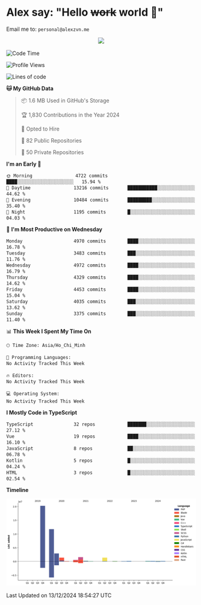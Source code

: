 # Alex say: "Hello ~~work~~ world 🐾"
Email me to: `personal@alexzvn.me`


<p align=center>
  <a href="https://skillicons.dev">
    <img src="https://skillicons.dev/icons?i=ts,js,php,nodejs,bun,vue,nuxt,react,svelte,tauri,laravel,rust,mongodb,docker,electron,redis,rabbitmq,tailwind,git,cloudflare,elysia,mysql,nginx,rollupjs,sentry,ubuntu,yarn,html,css,vite" />
  </a>
</p>

<!--START_SECTION:waka-->
![Code Time](http://img.shields.io/badge/Code%20Time-1%2C066%20hrs%2055%20mins-blue)

![Profile Views](http://img.shields.io/badge/Profile%20Views-2-blue)

![Lines of code](https://img.shields.io/badge/From%20Hello%20World%20I%27ve%20Written-40.8%20million%20lines%20of%20code-blue)

**🐱 My GitHub Data** 

> 📦 1.6 MB Used in GitHub's Storage 
 > 
> 🏆 1,830 Contributions in the Year 2024
 > 
> 💼 Opted to Hire
 > 
> 📜 82 Public Repositories 
 > 
> 🔑 50 Private Repositories 
 > 
**I'm an Early 🐤** 

```text
🌞 Morning                4722 commits        ████░░░░░░░░░░░░░░░░░░░░░   15.94 % 
🌆 Daytime                13216 commits       ███████████░░░░░░░░░░░░░░   44.62 % 
🌃 Evening                10484 commits       █████████░░░░░░░░░░░░░░░░   35.40 % 
🌙 Night                  1195 commits        █░░░░░░░░░░░░░░░░░░░░░░░░   04.03 % 
```
📅 **I'm Most Productive on Wednesday** 

```text
Monday                   4970 commits        ████░░░░░░░░░░░░░░░░░░░░░   16.78 % 
Tuesday                  3483 commits        ███░░░░░░░░░░░░░░░░░░░░░░   11.76 % 
Wednesday                4972 commits        ████░░░░░░░░░░░░░░░░░░░░░   16.79 % 
Thursday                 4329 commits        ████░░░░░░░░░░░░░░░░░░░░░   14.62 % 
Friday                   4453 commits        ████░░░░░░░░░░░░░░░░░░░░░   15.04 % 
Saturday                 4035 commits        ███░░░░░░░░░░░░░░░░░░░░░░   13.62 % 
Sunday                   3375 commits        ███░░░░░░░░░░░░░░░░░░░░░░   11.40 % 
```


📊 **This Week I Spent My Time On** 

```text
🕑︎ Time Zone: Asia/Ho_Chi_Minh

💬 Programming Languages: 
No Activity Tracked This Week

🔥 Editors: 
No Activity Tracked This Week

💻 Operating System: 
No Activity Tracked This Week
```

**I Mostly Code in TypeScript** 

```text
TypeScript               32 repos            ███████░░░░░░░░░░░░░░░░░░   27.12 % 
Vue                      19 repos            ████░░░░░░░░░░░░░░░░░░░░░   16.10 % 
JavaScript               8 repos             ██░░░░░░░░░░░░░░░░░░░░░░░   06.78 % 
Kotlin                   5 repos             █░░░░░░░░░░░░░░░░░░░░░░░░   04.24 % 
HTML                     3 repos             █░░░░░░░░░░░░░░░░░░░░░░░░   02.54 % 
```



**Timeline**

![Lines of Code chart](https://raw.githubusercontent.com/alexzvn/alexzvn/main/assets/bar_graph.png)


 Last Updated on 13/12/2024 18:54:27 UTC
<!--END_SECTION:waka-->
